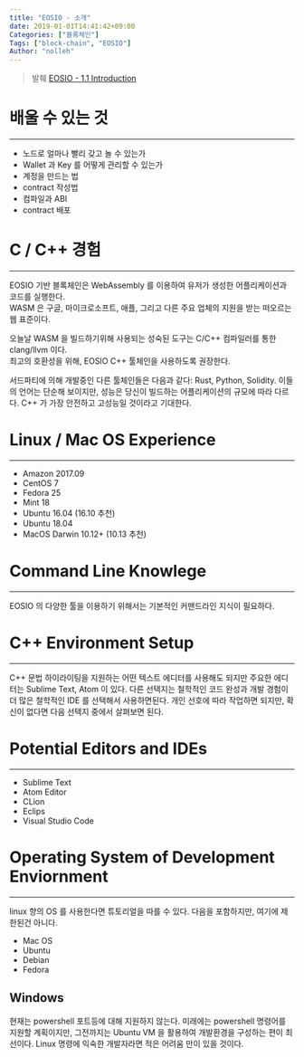 ```yaml
---
title: "EOSIO - 소개"
date: 2019-01-01T14:41:42+09:00
Categories: ["블록체인"]
Tags: ["block-chain", "EOSIO"]
Author: "nolleh"
---
```

> 발췌 [EOSIO - 1.1 Introduction](https://developers.eos.io/eosio-home/docs/introduction)

# 배울 수 있는 것
---
- 노드로 얼마나 빨리 갖고 놀 수 있는가
- Wallet 과 Key 를 어떻게 관리할 수 있는가 
- 계정을 만드는 법
- contract 작성법
- 컴파일과 ABI 
- contract 배포

# C / C++ 경험  
---  
EOSIO 기반 블록체인은 WebAssembly 를 이용하여 유저가 생성한 어플리케이션과 코드를 실행한다.  
WASM 은 구글, 마이크로소프트, 애플, 그리고 다른 주요 업체의 지원을 받는 떠오르는 웹 표준이다.   

오늘날 WASM 을 빌드하기위해 사용되는 성숙된 도구는 C/C++ 컴파일러를 통한 clang/llvm 이다.  
최고의 호환성을 위해, EOSIO C++ 툴체인을 사용하도록 권장한다.  

서드파티에 의해 개발중인 다른 툴체인들은 다음과 같다: Rust, Python, Solidity. 이들의 언어는 단순해 보이지만, 성능은 당신이 빌드하는 어플리케이션의 규모에 따라 다르다. C++ 가 가장 안전하고 고성능일 것이라고 기대한다. 

# Linux / Mac OS Experience
---
- Amazon 2017.09
- CentOS 7
- Fedora 25
- Mint 18
- Ubuntu 16.04 (16.10 추천)
- Ubuntu 18.04
- MacOS Darwin 10.12+ (10.13 추천)

# Command Line Knowlege
---
EOSIO 의 다양한 툴을 이용하기 위해서는 기본적인 커맨드라인 지식이 필요하다.

# C++ Environment Setup
---
C++ 문법 하이라이팅을 지원하는 어떤 텍스트 에디터를 사용해도 되지만 주요한 에디터는 Sublime Text, Atom 이 있다. 다른 선택지는 철학적인 코드 완성과 개발 경험이 더 많은 철학적인 IDE 를 선택해서 사용하면된다. 개인 선호에 따라 작업하면 되지만, 확신이 없다면 다음 선택지 중에서 살펴보면 된다.

# Potential Editors and IDEs 
---
- Sublime Text
- Atom Editor
- CLion
- Eclips
- Visual Studio Code

# Operating System of Development Enviornment
---
linux 향의 OS 를 사용한다면 튜토리얼을 따를 수 있다. 다음을 포함하지만, 여기에 제한된건 아니다. 
- Mac OS
- Ubuntu
- Debian
- Fedora

## Windows
현재는 powershell 포트등에 대해 지원하지 않는다. 미래에는 powershell 명령어를 지원할 계획이지만, 그전까지는 Ubuntu VM 을 활용하여 개발환경을 구성하는 편이 최선이다. Linux 명령에 익숙한 개발자라면 적은 어려움 만이 있을 것이다. 


